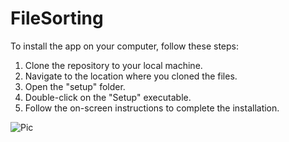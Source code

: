 # FileSorting

To install the app on your computer, follow these steps:

1. Clone the repository to your local machine.
2. Navigate to the location where you cloned the files.
3. Open the "setup" folder.
4. Double-click on the "Setup" executable.
5. Follow the on-screen instructions to complete the installation.


![Pic](https://github.com/Samer-Ismael/FileSorting/blob/master/FileSorting/Sk%C3%A4rmbild%202023-07-02%20181459.png)
